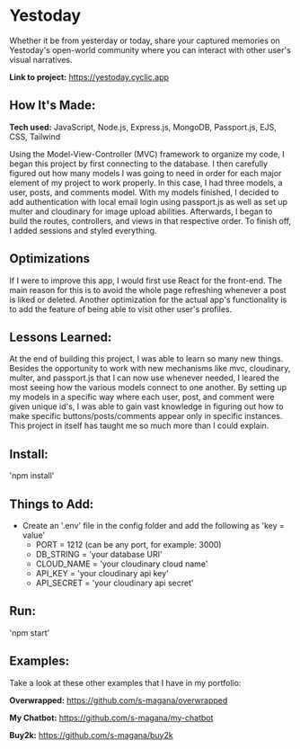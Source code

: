 # Yestoday
Whether it be from yesterday or today, share your captured memories on Yestoday's open-world community where you can interact with other user's visual narratives.

**Link to project:** https://yestoday.cyclic.app


## How It's Made:

**Tech used:** JavaScript, Node.js, Express.js, MongoDB, Passport.js, EJS, CSS, Tailwind

Using the Model-View-Controller (MVC) framework to organize my code, I began this project by first connecting to the database. I then carefully figured out how many models I was going to need in order for each major element of my project to work properly. In this case, I had three models, a user, posts, and comments model. With my models finished, I decided to add authentication with local email login using passport.js as well as set up multer and cloudinary for image upload abilities. Afterwards, I began to build the routes, controllers, and views in that respective order. To finish off, I added sessions and styled everything.

## Optimizations

If I were to improve this app, I would first use React for the front-end. The main reason for this is to avoid the whole page refreshing whenever a post is liked or deleted. Another optimization for the actual app's functionality is to add the feature of being able to visit other user's profiles.  

## Lessons Learned:

At the end of building this project, I was able to learn so many new things. Besides the opportunity to work with new mechanisms like mvc, cloudinary, multer, and passport.js that I can now use whenever needed, I leared the most seeing how the various models connect to one another. By setting up my models in a specific way where each user, post, and comment were given unique id's, I was able to gain vast knowledge in figuring out how to make specific buttons/posts/comments appear only in specific instances. This project in itself has taught me so much more than I could explain.

## Install:
'npm install'

## Things to Add:
- Create an '.env' file in the config folder and add the following as 'key = value'
    - PORT = 1212 (can be any port, for example: 3000)
    - DB_STRING = 'your database URI'
    - CLOUD_NAME = 'your cloudinary cloud name'
    - API_KEY = 'your cloudinary api key'
    - API_SECRET = 'your cloudinary api secret'

## Run:
'npm start'

## Examples:
Take a look at these other examples that I have in my portfolio:

**Overwrapped:** https://github.com/s-magana/overwrapped

**My Chatbot:** https://github.com/s-magana/my-chatbot

**Buy2k:** https://github.com/s-magana/buy2k
